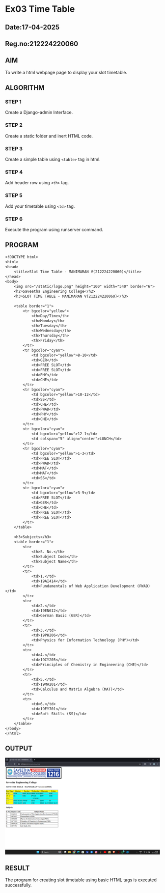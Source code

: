# Ex03 Time Table
## Date:17-04-2025
## Reg.no:212224220060

## AIM
To write a html webpage page to display your slot timetable.

## ALGORITHM
### STEP 1
Create a Django-admin Interface.

### STEP 2
Create a static folder and inert HTML code.

### STEP 3
Create a simple table using ```<table>``` tag in html.

### STEP 4
Add header row using ```<th>``` tag.

### STEP 5
Add your timetable using ```<td>``` tag.

### STEP 6
Execute the program using runserver command.

## PROGRAM
```
<!DOCTYPE html>
<html>
<head>
    <title>Slot Time Table - MANIMARAN V(212224220060)</title>
</head>
<body>
    <img src="/static/logo.png" height="100" width="540" border="6">
    <h2>Saveetha Engineering College</h2>
    <h3>SLOT TIME TABLE - MANIMARAN V(212224220060)</h3>

    <table border="1">
        <tr bgcolor="yellow">
            <th>Day/Time</th>
            <th>Monday</th>
            <th>Tuesday</th>
            <th>Wednesday</th>
            <th>Thursday</th>
            <th>Friday</th>
        </tr>
        <tr bgcolor="cyan">
            <td bgcolor="yellow">8-10</td>
            <td>GER</td>
            <td>FREE SLOT</td>
            <td>FREE SLOT</td>
            <td>PHY</td>
            <td>CHE</td>
        </tr>
        <tr bgcolor="cyan">
            <td bgcolor="yellow">10-12</td>
            <td>SS</td>
            <td>CHE</td>
            <td>FWAD</td>
            <td>PHY</td>
            <td>CHE</td>
        </tr>
        <tr bgcolor="cyan">
            <td bgcolor="yellow">12-1</td>
            <td colspan="5" align="center">LUNCH</td>
        </tr>
        <tr bgcolor="cyan">
            <td bgcolor="yellow">1-3</td>
            <td>FREE SLOT</td>
            <td>FWAD</td>
            <td>MAT</td>
            <td>MAT</td>
            <td>SS</td>
        </tr>
        <tr bgcolor="cyan">
            <td bgcolor="yellow">3-5</td>
            <td>FREE SLOT</td>
            <td>GER</td>
            <td>CHE</td>
            <td>FREE SLOT</td>
            <td>FREE SLOT</td>
        </tr>
    </table>

    <h3>Subjects</h3>
    <table border="1">
        <tr>
            <th>S. No.</th>
            <th>Subject Code</th>
            <th>Subject Name</th>
        </tr>
        <tr>
            <td>1.</td>
            <td>19AI414</td>
            <td>Fundamentals of Web Application Development (FWAD)</td>
        </tr>
        <tr>
            <td>2.</td>
            <td>19EN612</td>
            <td>German Basic (GER)</td>
        </tr>
        <tr>
            <td>3.</td>
            <td>19PH206</td>
            <td>Physics for Information Technology (PHY)</td>
        </tr>
        <tr>
            <td>4.</td>
            <td>19CY205</td>
            <td>Principles of Chemistry in Engineering (CHE)</td>
        </tr>
        <tr>
            <td>5.</td>
            <td>19MA201</td>
            <td>Calculus and Matrix Algebra (MAT)</td>
        </tr>
        <tr>
            <td>6.</td>
            <td>19EY701</td>
            <td>Soft Skills (SS)</td>
        </tr>
    </table>
</body>
</html>

```
## OUTPUT
![alt text](<Screenshot 2025-04-17 110837.png>)

## RESULT
The program for creating slot timetable using basic HTML tags is executed successfully.
